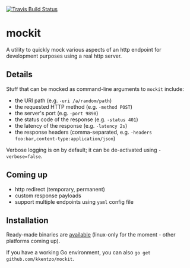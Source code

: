 [![Travis Build Status](https://travis-ci.org/kkentzo/mockit.svg?branch=master)](https://travis-ci.org/kkentzo/mockit)

# mockit

A utility to quickly mock various aspects of an http endpoint for
development purposes using a real http server.

## Details

Stuff that can be mocked as command-line arguments to `mockit`
include:

* the URI path (e.g. `-uri /a/random/path`)
* the requested HTTP method (e.g. `-method POST`)
* the server's port (e.g. `-port 9898`)
* the status code of the response (e.g. `-status 401`)
* the latency of the response (e.g. `-latency 2s`)
* the response headers (comma-separated, e.g. `-headers
  foo:bar,content-type:application/json`)

Verbose logging is on by default; it can be de-activated using `-verbose=false`.

## Coming up

* http redirect (temporary, permanent)
* custom response payloads
* support multiple endpoints using `yaml` config file

## Installation

Ready-made binaries
are [available](https://github.com/kkentzo/mockit/releases)
(linux-only for the moment - other platforms coming up).

If you have a working Go environment, you can also `go get
github.com/kkentzo/mockit`.
